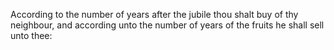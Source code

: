 According to the number of years after the jubile thou shalt buy of thy neighbour, and according unto the number of years of the fruits he shall sell unto thee:
